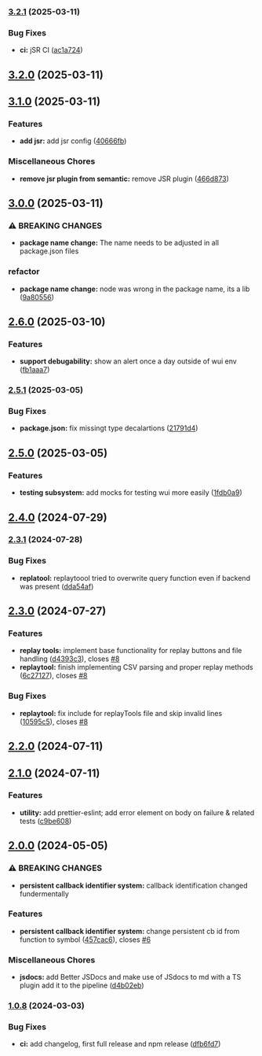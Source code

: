 ### [3.2.1](https://gitlab.zweieuro.at/wui/web-user-interface-node/compare/v3.2.0...v3.2.1) (2025-03-11)


### Bug Fixes

* **ci:** jSR CI ([ac1a724](https://gitlab.zweieuro.at/wui/web-user-interface-node/commit/ac1a724ad4bf70eb8ce5d26e193764c680419dc0))

## [3.2.0](https://gitlab.zweieuro.at/wui/web-user-interface-node/compare/v3.1.0...v3.2.0) (2025-03-11)

## [3.1.0](https://gitlab.zweieuro.at/wui/web-user-interface-node/compare/v3.0.0...v3.1.0) (2025-03-11)


### Features

* **add jsr:** add jsr config ([40666fb](https://gitlab.zweieuro.at/wui/web-user-interface-node/commit/40666fb211f6a5f3c6245e946deffea11c740fd4))


### Miscellaneous Chores

* **remove jsr plugin from semantic:** remove JSR plugin ([466d873](https://gitlab.zweieuro.at/wui/web-user-interface-node/commit/466d873211f62da8faacde4d8787045ece7baca4))

## [3.0.0](https://gitlab.zweieuro.at/wui/web-user-interface-node/compare/v2.6.0...v3.0.0) (2025-03-11)


### ⚠ BREAKING CHANGES

* **package name change:** The name needs to be adjusted in all package.json files

### refactor

* **package name change:** node was wrong in the package name, its a lib ([9a80556](https://gitlab.zweieuro.at/wui/web-user-interface-node/commit/9a8055669b05c6665d06e4e2839a7e6233de7f08))

## [2.6.0](https://gitlab.zweieuro.at/wui/web-user-interface-node/compare/v2.5.1...v2.6.0) (2025-03-10)


### Features

* **support debugability:** show an alert once a day outside of wui env ([fb1aaa7](https://gitlab.zweieuro.at/wui/web-user-interface-node/commit/fb1aaa7d49f6968b5036ceba8a4f84ef849e19bd))

### [2.5.1](https://gitlab.zweieuro.at/wui/web-user-interface-node/compare/v2.5.0...v2.5.1) (2025-03-05)


### Bug Fixes

* **package.json:** fix missingt type decalartions ([21791d4](https://gitlab.zweieuro.at/wui/web-user-interface-node/commit/21791d4339a83fca265ec89ca8350316f78c648f))

## [2.5.0](https://gitlab.zweieuro.at/wui/web-user-interface-node/compare/v2.4.0...v2.5.0) (2025-03-05)


### Features

* **testing subsystem:** add mocks for testing wui more easily ([1fdb0a9](https://gitlab.zweieuro.at/wui/web-user-interface-node/commit/1fdb0a959ff5e564916e974ea7b0978077ef6a46))

## [2.4.0](https://gitlab.zweieuro.at/wui/web-user-interface-node/compare/v2.3.1...v2.4.0) (2024-07-29)

### [2.3.1](https://gitlab.zweieuro.at/wui/web-user-interface-node/compare/v2.3.0...v2.3.1) (2024-07-28)


### Bug Fixes

* **replatool:** replaytoool tried to overwrite query function even if backend was present ([dda54af](https://gitlab.zweieuro.at/wui/web-user-interface-node/commit/dda54af51b37c7853f94ab534cd5a340145e0970))

## [2.3.0](https://gitlab.zweieuro.at/wui/web-user-interface-node/compare/v2.2.0...v2.3.0) (2024-07-27)


### Features

* **replay tools:** implement base functionality for replay buttons and file handling ([d4393c3](https://gitlab.zweieuro.at/wui/web-user-interface-node/commit/d4393c3a1cab678c4192a7b512433b768f688c7b)), closes [#8](https://gitlab.zweieuro.at/wui/web-user-interface-node/issues/8)
* **replaytool:** finish implementing CSV parsing and proper replay methods ([6c27127](https://gitlab.zweieuro.at/wui/web-user-interface-node/commit/6c27127b70b992ec63d9ea91eeed98346f557e6a)), closes [#8](https://gitlab.zweieuro.at/wui/web-user-interface-node/issues/8)


### Bug Fixes

* **replaytool:** fix include for replayTools file and skip invalid lines ([10595c5](https://gitlab.zweieuro.at/wui/web-user-interface-node/commit/10595c506809e50573c6b0b834364e5f5a298120)), closes [#8](https://gitlab.zweieuro.at/wui/web-user-interface-node/issues/8)

## [2.2.0](https://gitlab.zweieuro.at/wui/web-user-interface-node/compare/v2.1.0...v2.2.0) (2024-07-11)

## [2.1.0](https://gitlab.zweieuro.at/wui/web-user-interface-node/compare/v2.0.0...v2.1.0) (2024-07-11)


### Features

* **utility:** add prettier-eslint; add error element on body on failure & related tests ([c9be608](https://gitlab.zweieuro.at/wui/web-user-interface-node/commit/c9be60877f3b2231df750cc9ca94b22cdf9c4563))

## [2.0.0](https://gitlab.zweieuro.at/wui/web-user-interface-node/compare/v1.0.8...v2.0.0) (2024-05-05)


### ⚠ BREAKING CHANGES

* **persistent callback identifier system:** callback identification changed fundermentally

### Features

* **persistent callback identifier system:** change persistent cb id from function to symbol ([457cac6](https://gitlab.zweieuro.at/wui/web-user-interface-node/commit/457cac6e12b1ec723cce51e818b218670e64c800)), closes [#6](https://gitlab.zweieuro.at/wui/web-user-interface-node/issues/6)


### Miscellaneous Chores

* **jsdocs:** add Better JSDocs and make use of JSdocs to md with a TS plugin add it to the pipeline ([d4b02eb](https://gitlab.zweieuro.at/wui/web-user-interface-node/commit/d4b02ebcf59deaf12e3fd1f0a40945eda59a7433))

### [1.0.8](https://gitlab.zweieuro.at/wui/web-user-interface-node/compare/v1.0.7...v1.0.8) (2024-03-03)


### Bug Fixes

* **ci:** add changelog, first full release and npm release ([dfb6fd7](https://gitlab.zweieuro.at/wui/web-user-interface-node/commit/dfb6fd71f8decf9e5ac73a40dd8999bf010205e2))
